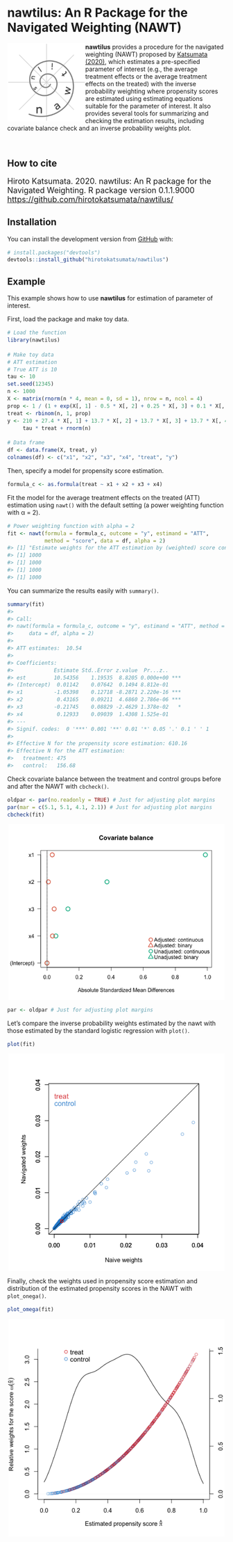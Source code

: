 
<!-- README.md is generated from README.Rmd. Please edit that file -->

# nawtilus: An R Package for the Navigated Weighting (NAWT)

<img align="left" src="man/figures/nawtilus_LOGO.png" width="180">

**nawtilus** provides a procedure for the navigated weighting (NAWT)
proposed by [Katsumata (2020)](https://arxiv.org/abs/2005.10998), which
estimates a pre-specified parameter of interest (e.g., the average
treatment effects or the average treatment effects on the treated) with
the inverse probability weighting where propensity scores are estimated
using estimating equations suitable for the parameter of interest. It
also provides several tools for summarizing and checking the estimation
results, including covariate balance check and an inverse probability
weights plot.

<br>

<!-- badges: start -->

<!-- badges: end -->

## How to cite

<font size="4"> Hiroto Katsumata. 2020. nawtilus: An R package for the
Navigated Weighting. R package version 0.1.1.9000
<https://github.com/hirotokatsumata/nawtilus/> </font>

## Installation

<!--
You can install the released version of nawtilus from [CRAN](https://CRAN.R-project.org) with:

``` r
install.packages("nawtilus")
```

And the development version from [GitHub](https://github.com/) with:
-->

You can install the development version from
[GitHub](https://github.com/) with:

``` r
# install.packages("devtools")
devtools::install_github("hirotokatsumata/nawtilus")
```

## Example

This example shows how to use **nawtilus** for estimation of parameter
of interest.

First, load the package and make toy data.

``` r
# Load the function
library(nawtilus)

# Make toy data
# ATT estimation
# True ATT is 10
tau <- 10
set.seed(12345)
n <- 1000
X <- matrix(rnorm(n * 4, mean = 0, sd = 1), nrow = n, ncol = 4)
prop <- 1 / (1 + exp(X[, 1] - 0.5 * X[, 2] + 0.25 * X[, 3] + 0.1 * X[, 4]))
treat <- rbinom(n, 1, prop)
y <- 210 + 27.4 * X[, 1] + 13.7 * X[, 2] + 13.7 * X[, 3] + 13.7 * X[, 4] + 
     tau * treat + rnorm(n)

# Data frame
df <- data.frame(X, treat, y)
colnames(df) <- c("x1", "x2", "x3", "x4", "treat", "y")
```

Then, specify a model for propensity score estimation.

``` r
formula_c <- as.formula(treat ~ x1 + x2 + x3 + x4)
```

Fit the model for the average treatment effects on the treated (ATT)
estimation using `nawt()` with the default setting (a power weighting
function with α = 2).

``` r
# Power weighting function with alpha = 2
fit <- nawt(formula = formula_c, outcome = "y", estimand = "ATT", 
            method = "score", data = df, alpha = 2)
#> [1] "Estimate weights for the ATT estimation by (weighted) score conditions"
#> [1] 1000
#> [1] 1000
#> [1] 1000
#> [1] 1000
```

You can summarize the results easily with `summary()`.

``` r
summary(fit)
#> 
#> Call: 
#> nawt(formula = formula_c, outcome = "y", estimand = "ATT", method = "score", 
#>     data = df, alpha = 2)
#> 
#> ATT estimates:  10.54
#> 
#> Coefficients:
#>             Estimate Std..Error z.value  Pr...z..    
#> est         10.54356    1.19535  8.8205 0.000e+00 ***
#> (Intercept)  0.01142    0.07642  0.1494 8.812e-01    
#> x1          -1.05398    0.12718 -8.2871 2.220e-16 ***
#> x2           0.43165    0.09211  4.6860 2.786e-06 ***
#> x3          -0.21745    0.08829 -2.4629 1.378e-02   *
#> x4           0.12933    0.09039  1.4308 1.525e-01    
#> ---
#> Signif. codes:  0 '***' 0.001 '**' 0.01 '*' 0.05 '.' 0.1 ' ' 1 
#> 
#> Effective N for the propensity score estimation: 610.16
#> Effective N for the ATT estimation:
#>   treatment: 475 
#>   control:   156.68
```

Check covariate balance between the treatment and control groups before
and after the NAWT with `cbcheck()`.

``` r
oldpar <- par(no.readonly = TRUE) # Just for adjusting plot margins
par(mar = c(5.1, 5.1, 4.1, 2.1)) # Just for adjusting plot margins
cbcheck(fit)
```

<img src="man/figures/README-cbcheck-1.png" width="500" height="404.411764705882" style="display: block; margin: auto;" />

``` r
par <- oldpar # Just for adjusting plot margins
```

Let’s compare the inverse probability weights estimated by the nawt with
those estimated by the standard logistic regression with
`plot()`.

``` r
plot(fit)
```

<img src="man/figures/README-plot.nawt-1.png" width="500" height="500" style="display: block; margin: auto;" />

Finally, check the weights used in propensity score estimation and
distribution of the estimated propensity scores in the NAWT with
`plot_onega()`.

``` r
plot_omega(fit)
```

<img src="man/figures/README-plot_omega-1.png" width="500" height="500" style="display: block; margin: auto;" />
